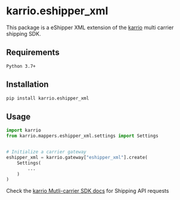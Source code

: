 # karrio.eshipper_xml

This package is a eShipper XML extension of the [karrio](https://pypi.org/project/karrio) multi carrier shipping SDK.

## Requirements

`Python 3.7+`

## Installation

```bash
pip install karrio.eshipper_xml
```

## Usage

```python
import karrio
from karrio.mappers.eshipper_xml.settings import Settings


# Initialize a carrier gateway
eshipper_xml = karrio.gateway["eshipper_xml"].create(
    Settings(
        ...
    )
)
```

Check the [karrio Mutli-carrier SDK docs](https://docs.karrio.io) for Shipping API requests
